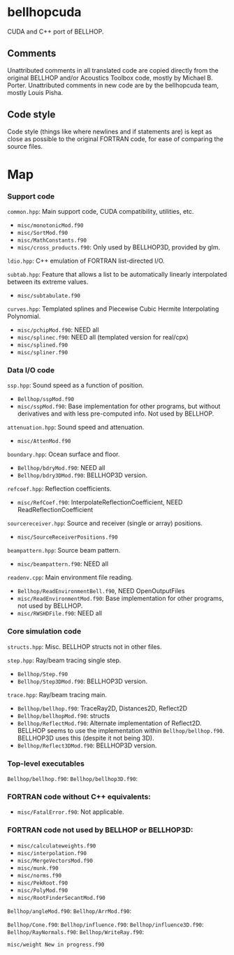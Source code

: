 # bellhopcuda
CUDA and C++ port of BELLHOP.

## Comments
Unattributed comments in all translated code are copied directly from the original
BELLHOP and/or Acoustics Toolbox code, mostly by Michael B. Porter. Unattributed
comments in new code are by the bellhopcuda team, mostly Louis Pisha.

## Code style
Code style (things like where newlines and if statements are) is kept as close
as possible to the original FORTRAN code, for ease of comparing the source files.

# Map

### Support code

`common.hpp`: Main support code, CUDA compatibility, utilities, etc.
- `misc/monotonicMod.f90`
- `misc/SortMod.f90`
- `misc/MathConstants.f90`
- `misc/cross_products.f90`: Only used by BELLHOP3D, provided by glm.

`ldio.hpp`: C++ emulation of FORTRAN list-directed I/O.

`subtab.hpp`: Feature that allows a list to be automatically linearly interpolated
between its extreme values.
- `misc/subtabulate.f90`

`curves.hpp`: Templated splines and Piecewise Cubic Hermite Interpolating Polynomial.
- `misc/pchipMod.f90`: NEED all
- `misc/splinec.f90`: NEED all (templated version for real/cpx)
- `misc/splined.f90`
- `misc/spliner.f90`


### Data I/O code

`ssp.hpp`: Sound speed as a function of position.
- `Bellhop/sspMod.f90`
- `misc/sspMod.f90`: Base implementation for other programs, but without
derivatives and with less pre-computed info. Not used by BELLHOP.

`attenuation.hpp`: Sound speed and attenuation.
- `misc/AttenMod.f90`

`boundary.hpp`: Ocean surface and floor.
- `Bellhop/bdryMod.f90`: NEED all
- `Bellhop/bdry3DMod.f90`: BELLHOP3D version.

`refcoef.hpp`: Reflection coefficients.
- `misc/RefCoef.f90`: InterpolateReflectionCoefficient, NEED ReadReflectionCoefficient

`sourcereceiver.hpp`: Source and receiver (single or array) positions.
- `misc/SourceReceiverPositions.f90`

`beampattern.hpp`: Source beam pattern.
- `misc/beampattern.f90`: NEED all

`readenv.cpp`: Main environment file reading.
- `Bellhop/ReadEnvironmentBell.f90`, NEED OpenOutputFiles
- `misc/ReadEnvironmentMod.f90`: Base implementation for other programs, not
used by BELLHOP.
- `misc/RWSHDFile.f90`: NEED all

### Core simulation code

`structs.hpp`: Misc. BELLHOP structs not in other files.

`step.hpp`: Ray/beam tracing single step.
- `Bellhop/Step.f90`
- `Bellhop/Step3DMod.f90`: BELLHOP3D version.

`trace.hpp`: Ray/beam tracing main.
- `Bellhop/bellhop.f90`: TraceRay2D, Distances2D, Reflect2D
- `Bellhop/bellhopMod.f90`: structs
- `Bellhop/ReflectMod.f90`: Alternate implementation of Reflect2D. BELLHOP
seems to use the implementation within `Bellhop/bellhop.f90`. BELLHOP3D uses
this (despite it not being 3D).
- `Bellhop/Reflect3DMod.f90`: BELLHOP3D version.

### Top-level executables

`Bellhop/bellhop.f90`: 
`Bellhop/bellhop3D.f90`: 








### FORTRAN code without C++ equivalents:
- `misc/FatalError.f90`: Not applicable.

### FORTRAN code not used by BELLHOP or BELLHOP3D:
- `misc/calculateweights.f90`
- `misc/interpolation.f90`
- `misc/MergeVectorsMod.f90`
- `misc/munk.f90`
- `misc/norms.f90`
- `misc/PekRoot.f90`
- `misc/PolyMod.f90`
- `misc/RootFinderSecantMod.f90`

`Bellhop/angleMod.f90`: 
`Bellhop/ArrMod.f90`: 


`Bellhop/Cone.f90`: 
`Bellhop/influence.f90`: 
`Bellhop/influence3D.f90`: 
`Bellhop/RayNormals.f90`: 
`Bellhop/WriteRay.f90`: 

`misc/weight New in progress.f90`
